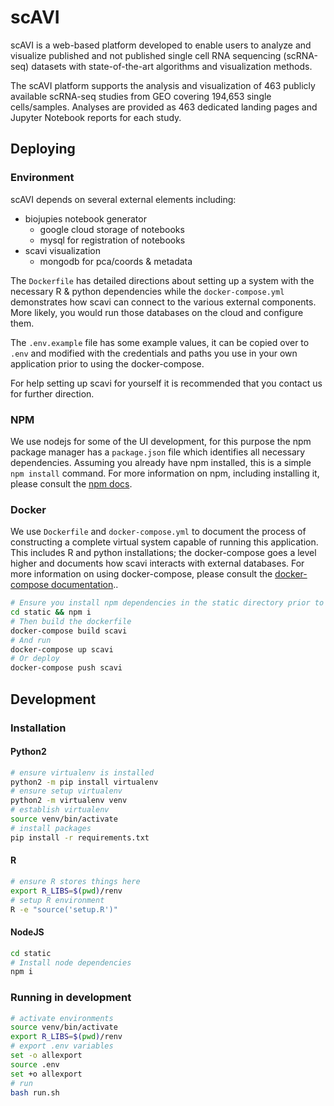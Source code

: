 # scAVI
scAVI is a web-based platform developed to enable users to analyze and visualize published and not published single cell RNA sequencing (scRNA-seq) datasets with state-of-the-art algorithms and visualization methods.

The scAVI platform supports the analysis and visualization of 463 publicly available scRNA-seq studies from GEO covering 194,653 single cells/samples. Analyses are provided as 463 dedicated landing pages and Jupyter Notebook reports for each study.

## Deploying

### Environment
scAVI depends on several external elements including:
- biojupies notebook generator
  - google cloud storage of notebooks
  - mysql for registration of notebooks
- scavi visualization
  - mongodb for pca/coords & metadata

The `Dockerfile` has detailed directions about setting up a system with the necessary R & python dependencies while the `docker-compose.yml` demonstrates how scavi can connect to the various external components. More likely, you would run those databases on the cloud and configure them.

The `.env.example` file has some example values, it can be copied over to `.env` and modified with the credentials and paths you use in your own application prior to using the docker-compose.

For help setting up scavi for yourself it is recommended that you contact us for further direction.

### NPM
We use nodejs for some of the UI development, for this purpose the npm package manager has a `package.json` file which identifies all necessary dependencies. Assuming you already have npm installed, this is a simple `npm install` command. For more information on npm, including installing it, please consult the [npm docs](https://docs.npmjs.com/).

### Docker
We use `Dockerfile` and `docker-compose.yml` to document the process of constructing a complete virtual system capable of running this application. This includes R and python installations; the docker-compose goes a level higher and documents how scavi interacts with external databases. For more information on using docker-compose, please consult the [docker-compose documentation](https://docs.docker.com/compose/)..

```bash
# Ensure you install npm dependencies in the static directory prior to building the dockerfile
cd static && npm i
# Then build the dockerfile
docker-compose build scavi
# And run
docker-compose up scavi
# Or deploy
docker-compose push scavi
```

## Development

### Installation
#### Python2
```bash
# ensure virtualenv is installed
python2 -m pip install virtualenv
# ensure setup virtualenv
python2 -m virtualenv venv
# establish virtualenv
source venv/bin/activate
# install packages
pip install -r requirements.txt
```

#### R
```bash
# ensure R stores things here
export R_LIBS=$(pwd)/renv
# setup R environment
R -e "source('setup.R')"
```

#### NodeJS
```bash
cd static
# Install node dependencies
npm i
```

### Running in development
```bash
# activate environments
source venv/bin/activate
export R_LIBS=$(pwd)/renv
# export .env variables
set -o allexport
source .env
set +o allexport
# run
bash run.sh
```
